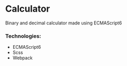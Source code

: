 # Calculator
Binary and decimal calculator made using ECMAScript6

### Technologies:
* ECMAScript6
* Scss
* Webpack 
